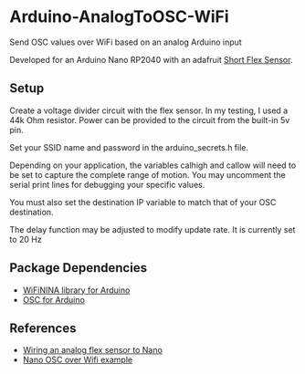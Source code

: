# Arduino-AnalogToOSC-WiFi
Send OSC values over WiFi based on an analog Arduino input

Developed for an Arduino Nano RP2040 with an adafruit [Short Flex Sensor](https://www.adafruit.com/product/1070). 

## Setup
Create a voltage divider circuit with the flex sensor. In my testing, I used a 44k Ohm resistor. Power can be provided to the circuit from the built-in 5v pin.

Set your SSID name and password in the arduino_secrets.h file.

Depending on your application, the variables calhigh and callow will need to be set to capture the complete range of motion. You may uncomment the serial print lines for debugging your specific values.

You must also set the destination IP variable to match that of your OSC destination. 

The delay function may be adjusted to modify update rate. It is currently set to 20 Hz

## Package Dependencies 
- [WiFiNINA library for Arduino](https://github.com/arduino-libraries/WiFiNINA)
- [OSC for Arduino](https://github.com/CNMAT/OSC)

## References
- [Wiring an analog flex sensor to Nano](https://www.instructables.com/Flex-Sensors-With-Arduino/)
- [Nano OSC over Wifi example](https://forum.arduino.cc/t/arduino-nano-iot-keeps-breaking-connection-with-wifi-module-failed/972559)
